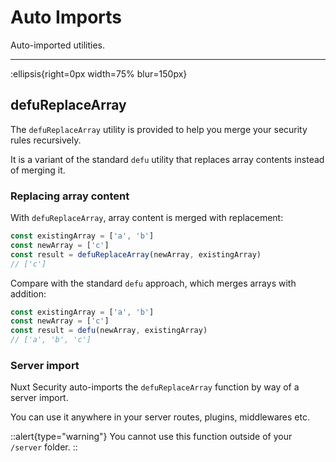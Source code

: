 # Auto Imports

Auto-imported utilities.

---

:ellipsis{right=0px width=75% blur=150px}

## defuReplaceArray

The `defuReplaceArray` utility is provided to help you merge your security rules recursively.

It is a variant of the standard `defu` utility that replaces array contents instead of merging it.


### Replacing array content

With `defuReplaceArray`, array content is merged with replacement:

```ts
const existingArray = ['a', 'b']
const newArray = ['c']
const result = defuReplaceArray(newArray, existingArray)
// ['c']
```

Compare with the standard `defu` approach, which merges arrays with addition:

```ts
const existingArray = ['a', 'b']
const newArray = ['c']
const result = defu(newArray, existingArray)
// ['a', 'b', 'c']
```

### Server import

Nuxt Security auto-imports the `defuReplaceArray` function by way of a server import.

You can use it anywhere in your server routes, plugins, middlewares etc.

::alert{type="warning"}
You cannot use this function outside of your `/server` folder.
::
  
